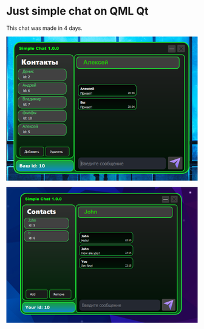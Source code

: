 # Just simple chat on QML Qt
This chat was made in 4 days.

![Screenshot](https://github.com/maximus1205/simplechat/blob/main/Screenshot_11.png?raw=true)

![Screenshot](https://github.com/maximus1205/simplechat/blob/main/Screenshot_24.png?raw=true)

